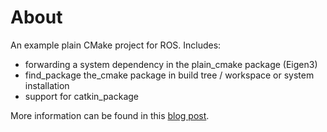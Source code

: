 # About
An example plain CMake project for ROS. Includes:
* forwarding a system dependency in the plain_cmake package (Eigen3)
* find_package the_cmake package in build tree / workspace or system installation
* support for catkin_package

More information can be found in this [blog post](https://tuebel.github.io/blog/ros/cmake/2020/06/27/ros-plain-cmake.html).
